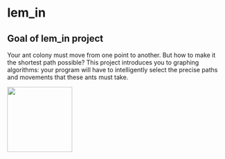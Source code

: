 # lem_in

## Goal of lem_in project

Your ant colony must move from one point to another. But how to make it the shortest path possible? This project introduces you to graphing algorithms: your program will have to intelligently select the precise paths and movements that these ants must take.

<img width="150" align="middle" src="https://i.imgur.com/Jc4fCTLm.png">
